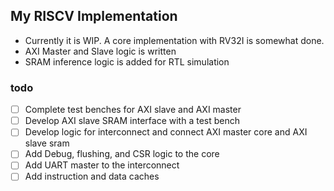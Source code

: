 ## My RISCV Implementation

- Currently it is WIP. A core implementation with RV32I is somewhat done.
- AXI Master and Slave logic is written
- SRAM inference logic is added for RTL simulation

### todo
- [ ] Complete test benches for AXI slave and AXI master
- [ ] Develop AXI slave SRAM interface with a test bench
- [ ] Develop logic for interconnect and connect AXI master core and AXI slave sram
- [ ] Add Debug, flushing, and CSR logic to the core
- [ ] Add UART master to the interconnect
- [ ] Add instruction and data caches
